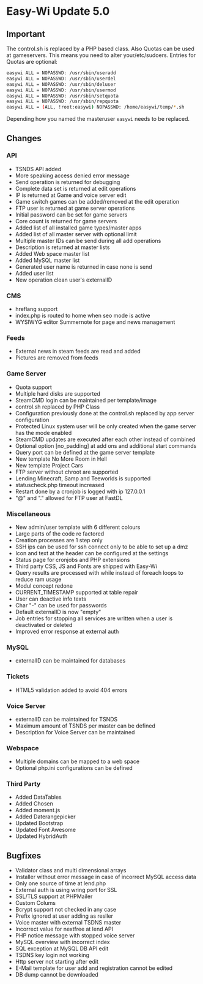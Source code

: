 # Easy-Wi Update 5.0

## Important

The control.sh is replaced by a PHP based class. Also Quotas can be used at gameservers. This means you need to alter your/etc/sudoers. Entries for Quotas are optional:

```sh
easywi ALL = NOPASSWD: /usr/sbin/useradd
easywi ALL = NOPASSWD: /usr/sbin/userdel
easywi ALL = NOPASSWD: /usr/sbin/deluser
easywi ALL = NOPASSWD: /usr/sbin/usermod
easywi ALL = NOPASSWD: /usr/sbin/setquota
easywi ALL = NOPASSWD: /usr/sbin/repquota
easywi ALL = (ALL, !root:easywi) NOPASSWD: /home/easywi/temp/*.sh
```

Depending how you named the masteruser `easywi` needs to be replaced.

## Changes

### API

- TSNDS API added
- More speaking access denied error message
- Send operation is returned for debugging
- Complete data set is returned at edit operations
- IP is returned at Game and voice server edit
- Game switch games can be added/removed at the edit operation
- FTP user is returned at game server operations
- Initial password can be set for game servers
- Core count is returned for game servers
- Added list of all installed game types/master apps
- Added list of all master server with optional limit
- Multiple master IDs can be send during all add operations
- Description is returned at master lists
- Added Web space master list
- Added MySQL master list
- Generated user name is returned in case none is send
- Added user list
- New operation clean user's externalID

### CMS

- hreflang support
- index.php is routed to home when seo mode is active
- WYSIWYG editor Summernote for page and news management

### Feeds

- External news in steam feeds are read and added
- Pictures are removed from feeds

### Game Server

- Quota support
- Multiple hard disks are supported
- SteamCMD login can be maintained per template/image
- control.sh replaced by PHP Class
- Configuration previously done at the control.sh replaced by app server configuration
- Protected Linux system user will be only created when the game server has the mode enabled
- SteamCMD updates are executed after each other instead of combined
- Optional option [no_padding] at add ons and additional start commands
- Query port can be defined at the game server template
- New template No More Room in Hell
- New template Project Cars
- FTP server without chroot are supported
- Lending Minecraft, Samp and Teeworlds is supported
- statuscheck.php timeout increased
- Restart done by a cronjob is logged with ip 127.0.0.1
- "@" and "." allowed for FTP user at FastDL

### Miscellaneous

- New admin/user template with 6 different colours
- Large parts of the code re factored
- Creation processes are 1 step only
- SSH ips can be used for ssh connect only to be able to set up a dmz
- Icon and text at the header can be configured at the settings
- Status page for cronjobs and PHP extensions
- Third party CSS, JS and Fonts are shipped with Easy-Wi
- Query results are processed with while instead of foreach loops to reduce ram usage
- Modul concept redone
- CURRENT_TIMESTAMP supported at table repair
- User can deactive info texts
- Char "-" can be used for passwords
- Default externalID is now "empty"
- Job entries for stopping all services are written when a user is deactivated or deleted
- Improved error response at external auth

### MySQL

- externalID can be maintained for databases

### Tickets

- HTML5 validation added to avoid 404 errors

### Voice Server

- externalID can be maintained for TSNDS
- Maximum amount of TSNDS per master can be defined
- Description for Voice Server can be maintained

### Webspace

- Multiple domains can be mapped to a web space
- Optional php.ini configurations can be defined

### Third Party

- Added DataTables
- Added Chosen
- Added moment.js
- Added Daterangepicker
- Updated Bootstrap
- Updated Font Awesome
- Updated HybridAuth

## Bugfixes

- Validator class and multi dimensional arrays
- Installer without error message in case of incorrect MySQL access data
- Only one source of time at lend.php
- External auth is using wring port for SSL
- SSL/TLS support at PHPMailer
- Custom Colums
- Bcrypt support not checked in any case
- Prefix ignored at user adding as resller
- Voice master with external TSDNS master
- Incorrect value for nextfree at lend API
- PHP notice message with stopped voice server
- MySQL overview with incorrect index
- SQL exception at MySQL DB API edit
- TSDNS key login not working
- Http server not starting after edit
- E-Mail template for user add and registration cannot be edited
- DB dump cannot be downloaded